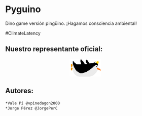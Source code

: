 # Pyguino

Dino game versión pingüino. ¡Hagamos consciencia ambiental!

#ClimateLatency

## Nuestro representante oficial:
<p align="center">
  <img src="/resources/lolly.png">
</p>

## Autores:
    *Vale Pi @vpinedagon2000
    *Jorge Pérez @JorgePerC
